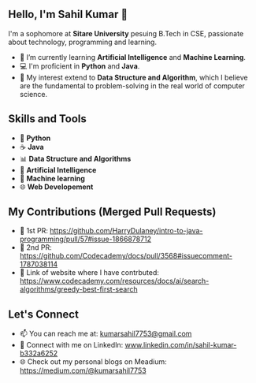 ## Hello, I'm Sahil Kumar 👋

I'm a sophomore at **Sitare University** pesuing B.Tech in CSE, passionate about technology, programming and learning.


- 🌱 I’m currently learning **Artificial Intelligence** and **Machine Learning**.
- 💻 I'm proficient in **Python** and **Java**.
- 🔬 My interest extend to **Data Structure and Algorithm**, which I believe are the fundamental to problem-solving in the real world of computer science.


## Skills and Tools

- 🐍 **Python**
- ☕ **Java**
- 📊 **Data Structure and Algorithms**
- 🤖 **Artificial Intelligence**
- 🧠 **Machine learning**
- 🌐 **Web Developement**


## My Contributions (Merged Pull Requests)

- 🎉 1st PR: https://github.com/HarryDulaney/intro-to-java-programming/pull/57#issue-1866878712
- 🎉 2nd PR: https://github.com/Codecademy/docs/pull/3568#issuecomment-1787038114
- 🎉 Link of website where I have contrbuted: https://www.codecademy.com/resources/docs/ai/search-algorithms/greedy-best-first-search


## Let's Connect

- 📫 You can reach me at: kumarsahil7753@gmail.com
- 💼 Connect with me on LinkedIn: www.linkedin.com/in/sahil-kumar-b332a6252
- 🌐 Check out my personal blogs on Meadium: https://medium.com/@kumarsahil7753
